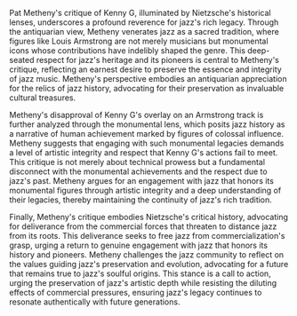 Pat Metheny's critique of Kenny G, illuminated by Nietzsche's historical lenses, underscores a profound reverence for jazz's rich legacy. Through the antiquarian view, Metheny venerates jazz as a sacred tradition, where figures like Louis Armstrong are not merely musicians but monumental icons whose contributions have indelibly shaped the genre. This deep-seated respect for jazz's heritage and its pioneers is central to Metheny's critique, reflecting an earnest desire to preserve the essence and integrity of jazz music. Metheny's perspective embodies an antiquarian appreciation for the relics of jazz history, advocating for their preservation as invaluable cultural treasures.

Metheny's disapproval of Kenny G's overlay on an Armstrong track is further analyzed through the monumental lens, which posits jazz history as a narrative of human achievement marked by figures of colossal influence. Metheny suggests that engaging with such monumental legacies demands a level of artistic integrity and respect that Kenny G's actions fail to meet. This critique is not merely about technical prowess but a fundamental disconnect with the monumental achievements and the respect due to jazz's past. Metheny argues for an engagement with jazz that honors its monumental figures through artistic integrity and a deep understanding of their legacies, thereby maintaining the continuity of jazz's rich tradition.

Finally, Metheny's critique embodies Nietzsche's critical history, advocating for deliverance from the commercial forces that threaten to distance jazz from its roots. This deliverance seeks to free jazz from commercialization's grasp, urging a return to genuine engagement with jazz that honors its history and pioneers. Metheny challenges the jazz community to reflect on the values guiding jazz's preservation and evolution, advocating for a future that remains true to jazz's soulful origins. This stance is a call to action, urging the preservation of jazz's artistic depth while resisting the diluting effects of commercial pressures, ensuring jazz's legacy continues to resonate authentically with future generations.
